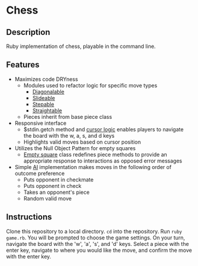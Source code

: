 # Chess

## Description

Ruby implementation of chess, playable in the command line.


## Features

 * Maximizes code DRYness
   * Modules used to refactor logic for specific move types
     * [Diagonalable][diagonal]
     * [Slideable][slide]
     * [Stepable][step]
     * [Straightable][straight]
   * Pieces inherit from base piece class
 * Responsive interface
   * $stdin.getch method and [cursor logic][cursor] enables players to navigate the board
   with the w, a, s, and d keys
   * Highlights valid moves based on cursor position
 * Utilizes the Null Object Pattern for empty squares
   * [Empty square][empty] class redefines piece methods to provide an appropriate response
   to interactions as opposed error messages
 * Simple [AI][ai] implementation makes moves in the following order of outcome preference
   * Puts opponent in checkmate
   * Puts opponent in check
   * Takes an opponent's piece
   * Random valid move

[diagonal]: ./modules/diagonalable.rb
[slide]: ./modules/slideable.rb
[step]: ./modules/stepable.rb
[straight]: ./modules/straightable.rb
[cursor]: ./board.rb
[empty]: ./empty_square.rb
[ai]: ./players/computer_player.rb


## Instructions

Clone this repository to a local directory. ```cd``` into the repository. Run
```ruby game.rb```. You will be prompted to choose the game settings. On your
turn, navigate the board with the 'w', 'a', 's', and 'd' keys. Select a piece
with the enter key, navigate to where you would like the move, and confirm the
move with the enter key.
